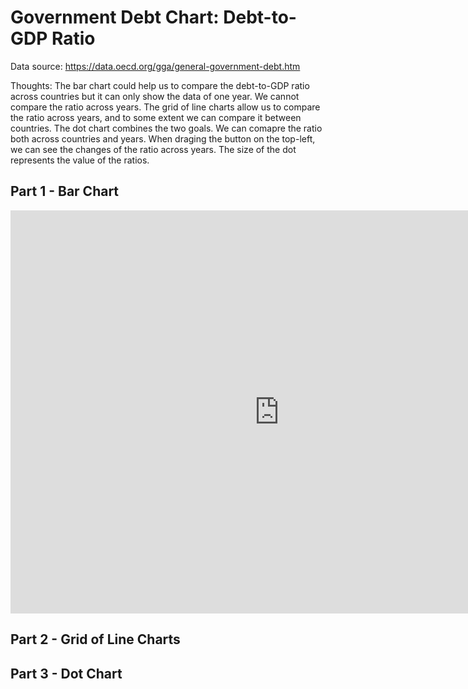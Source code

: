 # Government Debt Chart: Debt-to-GDP Ratio
Data source: https://data.oecd.org/gga/general-government-debt.htm

Thoughts:
The bar chart could help us to compare the debt-to-GDP ratio across countries but it can only show the data of one year. We cannot compare the ratio across years. The grid of line charts allow us to compare the ratio across years, and to some extent we can compare it between countries. The dot chart combines the two goals. We can comapre the ratio both across countries and years. When draging the button on the top-left, we can see the changes of the ratio across years. The size of the dot represents the value of the ratios.

## Part 1 - Bar Chart
<iframe src="https://data.oecd.org/chart/6Ode" width="860" height="645" style="border: 0" mozallowfullscreen="true" webkitallowfullscreen="true" allowfullscreen="true"><a href="https://data.oecd.org/chart/6Ode" target="_blank">OECD Chart: General government debt, Total, % of GDP, Annual, 2021</a></iframe>

## Part 2 - Grid of Line Charts
<div class="flourish-embed flourish-chart" data-src="visualisation/11147781"><script src="https://public.flourish.studio/resources/embed.js"></script></div>

## Part 3 - Dot Chart
<div class="flourish-embed flourish-scatter" data-src="visualisation/11148021"><script src="https://public.flourish.studio/resources/embed.js"></script></div>


